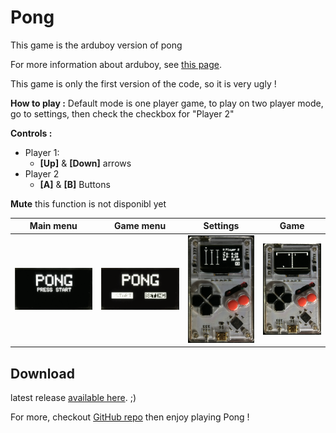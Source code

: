# Pong
This game is the arduboy version of pong

For more information about arduboy, see [this page](https://arduboy.com/).

This game is only the first version of the code, so it is very ugly !

**How to play :** Default mode is one player game, to play on two player mode, go to settings, then check the checkbox for "Player 2"

**Controls :**
- Player 1:
    - **[Up]** & **[Down]** arrows
- Player 2
    - **[A]** & **[B]** Buttons

**Mute** this function is not disponibl yet

|Main menu|Game menu|Settings|Game|
|---------|---------|--------|----|
|![main menu](mainMenu.gif)|![game menu](gameMenu.gif)|![settings](settings.JPG)|![game in two player mode](game.JPG)|

## Download

latest release [available here](). ;)

For more, checkout [GitHub repo](https://github.com/lostsh/arduboy_pong-game) then enjoy playing Pong !